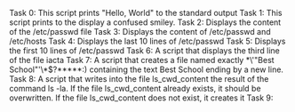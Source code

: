Task 0: This script prints "Hello, World" to the standard output
Task 1: This script prints to the display a confused smiley.
Task 2: Displays the content of the /etc/passwd file
Task 3: Displays the content of /etc/passwd and /etc/hosts
Task 4: Displays the last 10 lines of /etc/passwd
Task 5: Displays the first 10 lines of /etc/passwd
Task 6: A script that displays the third line of the file iacta
Task 7: A script that creates a file named exactly \*\\'"Best School"\'\\*$\?\*\*\*\*\*:) containing the text Best School ending by a new line.
Task 8: A script that writes into the file ls_cwd_content the result of the command ls -la. If the file ls_cwd_content already exists, it should be overwritten. If the file ls_cwd_content does not exist, it creates it
Task 9: 
